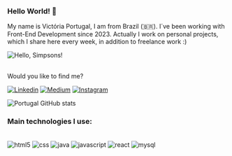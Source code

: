 

### Hello World! 👋

My name is Victória Portugal, I am from Brazil (🇧🇷). I´ve been working with Front-End Development since 2023. Actually I work on personal projects, which I share here every week, in addition to freelance work :)

![Hello, Simpsons!](https://media.giphy.com/media/ASd0Ukj0y3qMM/giphy.gif)

<br>
Would you like to find me?

[![Linkedin](https://img.shields.io/badge/LinkedIn-0077B5?style=for-the-badge&logo=linkedin&logoColor=white)](https://www.linkedin.com/in/devvictoriafernandes/)
[![Medium](https://img.shields.io/badge/Medium-12100E?style=for-the-badge&logo=medium&logoColor=white)](https://medium.com/@victoria.poortugal)
[![Instagram](https://img.shields.io/badge/Instagram-E4405F?style=for-the-badge&logo=instagram&logoColor=white)](https://www.instagram.com/vic.toshia)

![Portugal GitHub stats](https://github-readme-stats.vercel.app/api?username=victoriaportugal&show_icons=true&theme=radical)

### Main technologies I use:

<div style="display:inline_block"><br/>
    <img align="center" alt="html5" src="https://img.shields.io/badge/HTML5-E34F26?style=for-the-badge&logo=html5&logoColor=white"/>
    <img align="center" alt="css" src="https://img.shields.io/badge/CSS-239120?&style=for-the-badge&logo=css3&logoColor=white"/>
    <img align="center" alt="java" src="https://img.shields.io/badge/Java-ED8B00?style=for-the-badge&logo=openjdk&logoColor=white"/>
    <img align="center" alt="javascript" src="https://img.shields.io/badge/JavaScript-F7DF1E?style=for-the-badge&logo=javascript&logoColor=black"/>
    <img align="center" alt="react" src="https://img.shields.io/badge/React-20232A?style=for-the-badge&logo=react&logoColor=61DAFB"/>
    <img align="center" alt="mysql" src="https://img.shields.io/badge/MySQL-00000F?style=for-the-badge&logo=mysql&logoColor=white"/>

</div>
